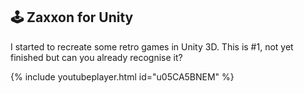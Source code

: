 ## 🕹️ Zaxxon for Unity

I started to recreate some retro games in Unity 3D.
This is #1, not yet finished but can you already recognise it?

{% include youtubeplayer.html id="u05CA5BNEM" %}